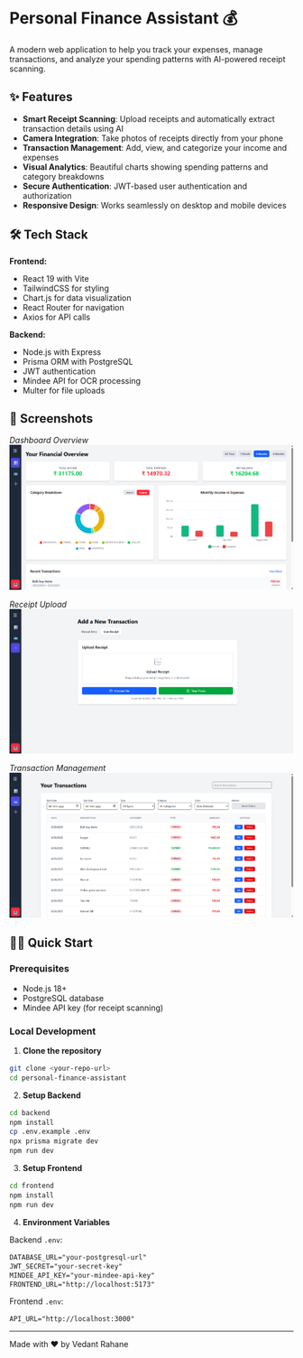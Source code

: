 # Personal Finance Assistant 💰

A modern web application to help you track your expenses, manage transactions, and analyze your spending patterns with AI-powered receipt scanning.

## ✨ Features

- **Smart Receipt Scanning**: Upload receipts and automatically extract transaction details using AI
- **Camera Integration**: Take photos of receipts directly from your phone
- **Transaction Management**: Add, view, and categorize your income and expenses
- **Visual Analytics**: Beautiful charts showing spending patterns and category breakdowns
- **Secure Authentication**: JWT-based user authentication and authorization
- **Responsive Design**: Works seamlessly on desktop and mobile devices

## 🛠️ Tech Stack

**Frontend:**

- React 19 with Vite
- TailwindCSS for styling
- Chart.js for data visualization
- React Router for navigation
- Axios for API calls

**Backend:**

- Node.js with Express
- Prisma ORM with PostgreSQL
- JWT authentication
- Mindee API for OCR processing
- Multer for file uploads

## 📱 Screenshots

<!-- Add screenshots here -->

_Dashboard Overview_
![Dashboard](screenshots/dashboard.png)

_Receipt Upload_
![Receipt Upload](screenshots/receipt-upload.png)

_Transaction Management_
![Transactions](screenshots/transactions.png)

## 🏃‍♂️ Quick Start

### Prerequisites

- Node.js 18+
- PostgreSQL database
- Mindee API key (for receipt scanning)

### Local Development

1. **Clone the repository**

```bash
git clone <your-repo-url>
cd personal-finance-assistant
```

2. **Setup Backend**

```bash
cd backend
npm install
cp .env.example .env
npx prisma migrate dev
npm run dev
```

3. **Setup Frontend**

```bash
cd frontend
npm install
npm run dev
```

4. **Environment Variables**

Backend `.env`:

```
DATABASE_URL="your-postgresql-url"
JWT_SECRET="your-secret-key"
MINDEE_API_KEY="your-mindee-api-key"
FRONTEND_URL="http://localhost:5173"
```

Frontend `.env`:

```
API_URL="http://localhost:3000"
```

---

Made with ❤️ by Vedant Rahane
